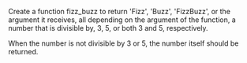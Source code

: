 Create a function fizz_buzz to return 'Fizz', 'Buzz', 'FizzBuzz', 
or the argument it receives, all depending on the argument of the function, 
a number that is divisible by, 3, 5, or both 3 and 5, respectively.

When the number is not divisible by 3 or 5, the number itself should be returned.
